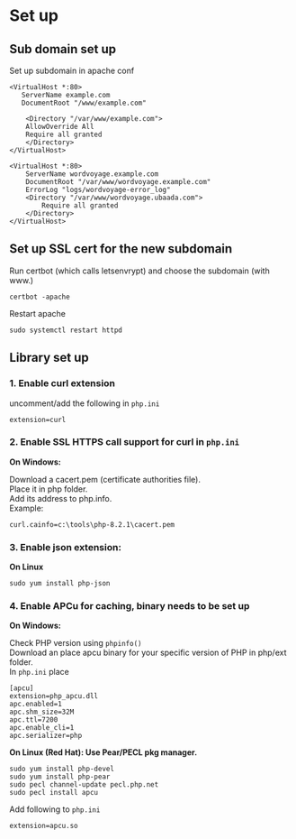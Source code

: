 # Set up

## Sub domain set up
Set up subdomain in apache conf

	<VirtualHost *:80>
	   ServerName example.com
	   DocumentRoot "/www/example.com"

	    <Directory "/var/www/example.com">
		AllowOverride All
		Require all granted
	    </Directory>
	</VirtualHost>

	<VirtualHost *:80>
	    ServerName wordvoyage.example.com
	    DocumentRoot "/var/www/wordvoyage.example.com"
	    ErrorLog "logs/wordvoyage-error_log"
		<Directory "/var/www/wordvoyage.ubaada.com">
			Require all granted
		</Directory>
	</VirtualHost>

## Set up SSL cert for the new subdomain
Run certbot (which calls letsenvrypt) and choose the subdomain (with www.)    

    certbot -apache

Restart apache  

    sudo systemctl restart httpd

## Library set up

### 1. Enable curl extension
uncomment/add the following in `php.ini`  

	extension=curl 

### 2. Enable SSL HTTPS call support for curl in `php.ini`
**On Windows:**  

Download a cacert.pem (certificate authorities file).  
Place it in php folder.  
Add its address to php.info.  
Example:  

    curl.cainfo=c:\tools\php-8.2.1\cacert.pem

### 3. Enable json extension:
**On Linux**  

    sudo yum install php-json

### 4. Enable APCu for caching, binary needs to be set up
**On Windows:**  

Check PHP version using `phpinfo()`  
Download an place apcu binary for your specific version of PHP in php/ext folder.  
In `php.ini` place  

	[apcu]
	extension=php_apcu.dll
	apc.enabled=1
	apc.shm_size=32M
	apc.ttl=7200
	apc.enable_cli=1
	apc.serializer=php

**On Linux (Red Hat): Use Pear/PECL pkg manager.**  

	sudo yum install php-devel
	sudo yum install php-pear
	sudo pecl channel-update pecl.php.net
	sudo pecl install apcu

Add following to `php.ini`  

    extension=apcu.so

